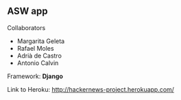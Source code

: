 ## ASW app

Collaborators

+ Margarita Geleta
+ Rafael Moles
+ Adrià de Castro
+ Antonio Calvin

Framework: **Django**

Link to Heroku: http://hackernews-project.herokuapp.com/

